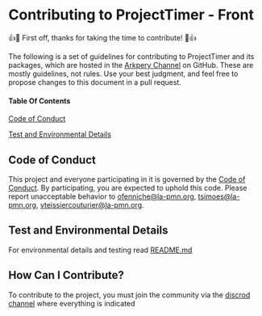 # Contributing to ProjectTimer - Front

👍🎉  First off, thanks for taking the time to contribute!  🎉👍

The following is a set of guidelines for contributing to ProjectTimer and its packages, which are hosted in the  [Arkpery Channel](https://github.com/arkpery)  on GitHub. These are mostly guidelines, not rules. Use your best judgment, and feel free to propose changes to this document in a pull request.

#### Table Of Contents

[Code of Conduct](#code-of-conduct)

[Test and Environmental Details](#test-and-environmental-details)

## [](#code-of-conduct)Code of Conduct

This project and everyone participating in it is governed by the  [Code of Conduct](CODE_OF_CONDUCT.md). By participating, you are expected to uphold this code. Please report unacceptable behavior to  [ofenniche@la-pmn.org](mailto:ofenniche@la-pmn.org), [tsimoes@la-pmn.org](mailto:tsimoes@la-pmn.org), [vteissiercouturier@la-pmn.org](mailto:vteissiercouturier@la-pmn.org).

## [](#test-and-environmental-details)Test and Environmental Details
    
For environmental details and testing read [README.md](README.md)

## How Can I Contribute?

To contribute to the project, you must join the community via the [discrod channel](https://discord.gg/dyd687tvcU) where everything is indicated
